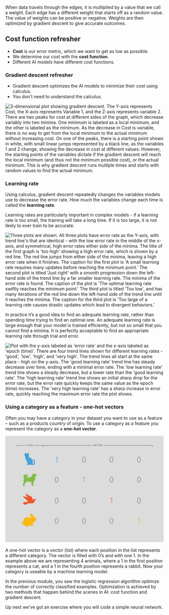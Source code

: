 When data travels through the edges, it is multiplied by a value that we call a weight. Each edge has a different weight that starts off as a random value. The value of weights can be positive or negative. Weights are then optimized by gradient descent to give accurate outcomes.

## Cost function refresher

* __Cost__ is our error metric, which we want to get as low as possible.
* We determine our cost with the __cost function__.
* Different AI models have different cost functions.

### Gradient descent refresher

* Gradient descent optimizes the AI models to minimize their cost using calculus.
* You don't need to understand the calculus.

![3-dimensional plot showing gradient descent. The Y-axis represents Cost, the X-axis represents Variable 1, and the Z-axis represents variable 2. There are two peaks for cost at different sides of the graph, which decrease variably into two minima. One minimum is labeled as a local minimum, and the other is labeled as the minimum. As the decrease in Cost is variable, there is no way to get from the local minimum to the actual minimum without increasing cost. On one of the peaks, there is a starting point shown in white, with small linear jumps represented by a black line, as the variables 1 and 2 change, showing the decrease in cost at different values. However, the starting points of the variables dictate if the gradient descent will reach the local minimum (and thus not the minimum possible cost), or the actual minimum. This is why gradient descent runs multiple times and starts with random values to find the actual minimum.](../media/a-1.png)

### Learning rate

Using calculus, gradient descent repeatedly changes the variables models use to decrease the error rate. How much the variables change each time is called the __learning rate__. 

Learning rates are particularly important in complex models - if a learning rate is too small, the training will take a long time. If it is too large, it is not likely to ever train to be accurate.

![Three plots are shown. All three plots have error rate as the Y-axis, with trend line's that are identical - with the low error rate in the middle of the x-axis, and symmetrical, high error rates either side of the minima. The title of the first graph is 'too high' showing a high error rate, which is shown by a red line. The red line jumps from either side of the minima, leaving a high error rate when it finishes. The caption for the first plot is 'A small learning rate requires many updates before reaching the minimum point.' The second plot is titled 'Just right' with a smooth progression down the left-hand side of the trend line by a far smaller learning rate. The minima of the error rate is found. The caption of the plot is 'The optimal learning rate swiftly reaches the minimum point.' The third plot is titled 'Too low', and has many iterations of the red line down the left-hand side of the trend line until it reaches the minima. The caption for the third plot is 'Too large of a learning rate causes drastic updates which lead to divergent behaviors.'](../media/23-lr-02.png)

In practice it’s a good idea to find an adequate learning rate, rather than spending time trying to find an optimal one. An adequate learning rate is large enough that your model is trained efficiently, but not so small that you cannot find a minima. It is perfectly acceptable to find an appropriate learning rate through trial and error.

![Plot with the y-axis labeled as 'error rate' and the x-axis labeled as 'epoch (time)'. There are four trend lines shown for different learning rates - 'good', 'low', 'high', and 'very high'. The trend lines all start at the same place - high on the y-axis. The 'good learning rate' trend line has steady decrease over time, ending with a minimal error rate. The 'low learning rate' trend line shows a steady decrease, but a lower rate than the 'good learning rate'. The 'high learning rate' trend line shows an initial sharp drop for the error rate, but the error rate quickly keeps the same value as the epoch (time) increases. The 'very high learning rate' has a sharp increase in error rate, quickly reaching the maximum error rate the plot shows.](../media/23-lr-01.png)

### Using a category as a feature - one-hot vectors

Often you may have a category in your dataset you want to use as a feature – such as a products country of origin. To use a category as a feature you represent the category as a __one-hot vector__.

![A table shows four different classes (cat, dog, bird, and rabbit) represented by four different vectors (lists). The first vector represents cats, and shows a '1' at the beginning of the list, followed by 3 '0's. The next vector, representing dogs, has a '1' in the second position of the list, with the other 3 positions filled with 0's. For birds, the '1' is in the 3rd position, with the rest of the positions are '0', and for rabbits the '1' is in the final position, with the rest of the positions as '0'.](../media/32-ohv.png)

A one-hot vector is a vector (list) where each position in the list represents a different category. The vector is filled with 0’s and with one 1. In the example above we are representing 4 animals, where a 1 in the first position represents a cat, and a 1 in the fourth position represents a rabbit. Now your category is useable by a machine learning model.

In the previous module, you saw the logistic regression algorithm optimize the number of correctly classified examples. Optimization is achieved by two methods that happen behind the scenes in AI: cost function and gradient descent.

Up next we've got an exercise where you will code a simple neural network.
